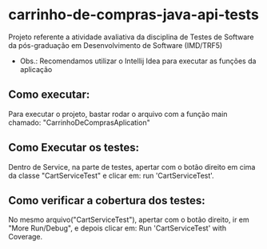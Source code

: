 # carrinho-de-compras-java-api-tests
Projeto referente a atividade avaliativa da disciplina de Testes de Software da pós-graduação em Desenvolvimento de Software (IMD/TRF5)

- Obs.: Recomendamos utilizar o Intellij Idea para executar as funções da aplicação

## Como executar:

Para executar o projeto, bastar rodar o arquivo com a função main chamado: "CarrinhoDeComprasAplication"

## Como Executar os testes:

Dentro de Service, na parte de testes, apertar com o botão direito em cima da classe "CartServiceTest" e clicar em: run 'CartServiceTest'.

## Como verificar a cobertura dos testes:

No mesmo arquivo("CartServiceTest"), apertar com o botão direito, ir em "More Run/Debug", e depois clicar em: Run 'CartServiceTest' with Coverage.